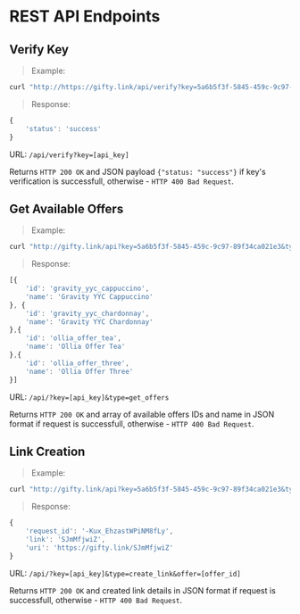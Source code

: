 # REST API Endpoints

## Verify Key

> Example:

```javascript
curl "http://https://gifty.link/api/verify?key=5a6b5f3f-5845-459c-9c97-89f34ca021e3"
```

> Response: 

```javascript
{
	'status': 'success'
}
```

URL: `/api/verify?key=[api_key]`

Returns `HTTP 200 OK` and JSON payload `{"status: "success"}` if key's verification is successfull, otherwise - `HTTP 400 Bad Request`.

## Get Available Offers

> Example:

```javascript
curl "http://gifty.link/api?key=5a6b5f3f-5845-459c-9c97-89f34ca021e3&type=get_offers"
```

> Response:

```javascript
[{
	'id': 'gravity_yyc_cappuccino',
	'name': 'Gravity YYC Cappuccino'
}, {
	'id': 'gravity_yyc_chardonnay',
	'name': 'Gravity YYC Chardonnay'
},{
	'id': 'ollia_offer_tea',
	'name': 'Ollia Offer Tea'
},{
	'id': 'ollia_offer_three',
	'name': 'Ollia Offer Three'
}]
```

URL: `/api/?key=[api_key]&type=get_offers`

Returns `HTTP 200 OK` and array of available offers IDs and name in JSON format if request is successfull, otherwise - `HTTP 400 Bad Request`.

## Link Creation

> Example:

```javascript
curl "http://gifty.link/api?key=5a6b5f3f-5845-459c-9c97-89f34ca021e3&type=create_link&offer=gravity_yyc_chardonnay"
```

> Response:

```javascript
{
 	'request_id': '-Kux_EhzastWPiNM8fLy',
	'link': 'SJmMfjwiZ',
	'uri': 'https://gifty.link/SJmMfjwiZ'
}
```

URL: `/api/?key=[api_key]&type=create_link&offer=[offer_id]`

Returns `HTTP 200 OK` and created link details in JSON format if request is successfull, otherwise - `HTTP 400 Bad Request`.

